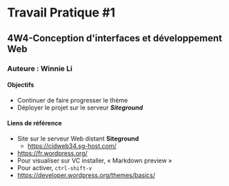 # Travail Pratique #1
## 4W4-Conception d'interfaces et développement Web
### Auteure : Winnie Li

#### Objectifs
- Continuer de faire progresser le thème
- Déployer le projet sur le serveur **_Siteground_**

#### Liens de référence
- Site sur le serveur Web distant **Siteground**
    - https://cidweb34.sg-host.com/
- https://fr.wordpress.org/
- Pour visualiser sur VC installer, « Markdown preview »
- Pour activer, `ctrl-shift-v`
- https://developer.wordpress.org/themes/basics/